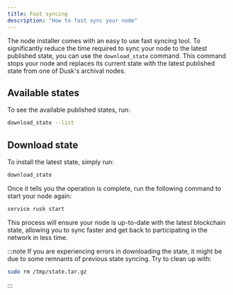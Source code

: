 ```yaml
---
title: Fast syncing
description: "How to fast sync your node"
---
```


The node installer comes with an easy to use fast syncing tool. To significantly reduce the time required to sync your node to the latest published state, you can use the `download_state` command. This command stops your node and replaces its current state with the latest published state from one of Dusk's archival nodes.

## Available states

To see the available published states, run:
```sh
download_state --list
```

## Download state

To install the latest state, simply run:
```sh
download_state
```

Once it tells you the operation is complete, run the following command to start your node again:
```sh
service rusk start
```

This process will ensure your node is up-to-date with the latest blockchain state, allowing you to sync faster and get back to participating in the network in less time.

:::note
If you are experiencing errors in downloading the state, it might be due to some remnants of previous state syncing. Try to clean up with:
```sh
sudo rm /tmp/state.tar.gz
```
:::